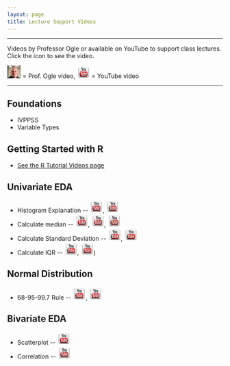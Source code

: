 ```yaml
---
layout: page
title: Lecture Support Videos
---
```


----

Videos by Professor Ogle or available on YouTube to support class lectures.  Click the icon to see the video.

<div class="text-align: center;"><img src="../img/dhovid.jpg" alt="Ogle Video"> = Prof. Ogle video, <img src="../img/youtube.jpg" alt="Ogle Video"> = YouTube video</div>

----

## Foundations
* IVPPSS
* Variable Types

## Getting Started with R
* [See the R Tutorial Videos page](VideosR.html)

## Univariate EDA
* Histogram Explanation -- [![youtube](../img/youtube.jpg)](http://youtu.be/sC7gjg9g3JU), [![youtube](../img/youtube.jpg)](http://youtu.be/H9ITfdaX2ZQ)
* Calculate median -- [![youtube](../img/youtube.jpg)](http://youtu.be/0SYsi38XucI), [![youtube](../img/youtube.jpg)](http://youtu.be/hTYTaOaQUcw?list=UUAjbU4EB30lTsJ2NSE5a7DQ), [![youtube](../img/youtube.jpg)](http://youtu.be/9a8M_KfclBE)
* Calculate Standard Deviation -- [![youtube](../img/youtube.jpg)](http://youtu.be/qqOyy_NjflU), [![youtube](../img/youtube.jpg)](http://youtu.be/atS4wX8I9H0)
* Calculate IQR -- [![youtube](../img/youtube.jpg)](http://youtu.be/R6VDj7pEG30), [![youtube](../img/youtube.jpg)](http://youtu.be/F3WcEAW-M80?t=6m6s))

## Normal Distribution
* 68-95-99.7 Rule -- [![youtube](../img/youtube.jpg)](https://www.youtube.com/watch?v=cgxPcdPbujI), [![youtube](../img/youtube.jpg)](https://www.youtube.com/watch?v=PJPXFOK8F8E)

## Bivariate EDA
* Scatterplot -- [![youtube](../img/youtube.jpg)](https://www.youtube.com/watch?v=yXmz922K9Ks)
* Correlation -- [![youtube](../img/youtube.jpg)](http://youtu.be/PtYVrF_WT3A?t=32s)
